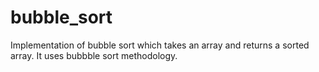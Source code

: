 # bubble_sort

Implementation of bubble sort which takes an array and returns a sorted array.  It uses bubbble sort methodology.